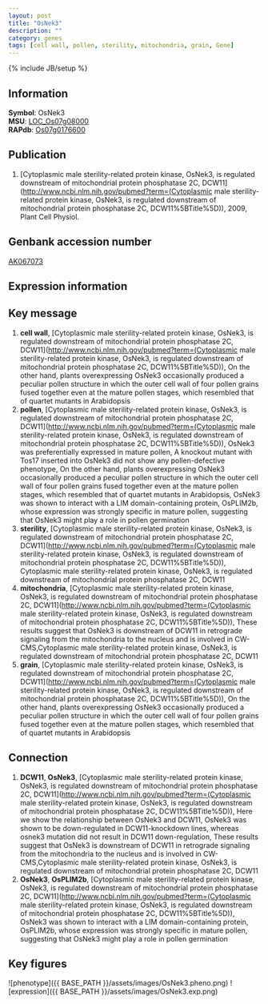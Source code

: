 ```yaml
---
layout: post
title: "OsNek3"
description: ""
category: genes
tags: [cell wall, pollen, sterility, mitochondria, grain, Gene]
---
```

{% include JB/setup %}

## Information
__Symbol__: OsNek3  
__MSU__: [LOC_Os07g08000](http://rice.plantbiology.msu.edu/cgi-bin/ORF_infopage.cgi?orf=LOC_Os07g08000)  
__RAPdb__: [Os07g0176600](http://rapdb.dna.affrc.go.jp/viewer/gbrowse_details/irgsp1?name=Os07g0176600)  

## Publication
1. [Cytoplasmic male sterility-related protein kinase, OsNek3, is regulated downstream of mitochondrial protein phosphatase 2C, DCW11](http://www.ncbi.nlm.nih.gov/pubmed?term=(Cytoplasmic male sterility-related protein kinase, OsNek3, is regulated downstream of mitochondrial protein phosphatase 2C, DCW11%5BTitle%5D)), 2009, Plant Cell Physiol.

## Genbank accession number
[AK067073](http://www.ncbi.nlm.nih.gov/nuccore/AK067073)

## Expression information

## Key message
1. __cell wall__, [Cytoplasmic male sterility-related protein kinase, OsNek3, is regulated downstream of mitochondrial protein phosphatase 2C, DCW11](http://www.ncbi.nlm.nih.gov/pubmed?term=(Cytoplasmic male sterility-related protein kinase, OsNek3, is regulated downstream of mitochondrial protein phosphatase 2C, DCW11%5BTitle%5D)),  On the other hand, plants overexpressing OsNek3 occasionally produced a peculiar pollen structure in which the outer cell wall of four pollen grains fused together even at the mature pollen stages, which resembled that of quartet mutants in Arabidopsis
2. __pollen__, [Cytoplasmic male sterility-related protein kinase, OsNek3, is regulated downstream of mitochondrial protein phosphatase 2C, DCW11](http://www.ncbi.nlm.nih.gov/pubmed?term=(Cytoplasmic male sterility-related protein kinase, OsNek3, is regulated downstream of mitochondrial protein phosphatase 2C, DCW11%5BTitle%5D)),  OsNek3 was preferentially expressed in mature pollen, A knockout mutant with Tos17 inserted into OsNek3 did not show any pollen-defective phenotype, On the other hand, plants overexpressing OsNek3 occasionally produced a peculiar pollen structure in which the outer cell wall of four pollen grains fused together even at the mature pollen stages, which resembled that of quartet mutants in Arabidopsis, OsNek3 was shown to interact with a LIM domain-containing protein, OsPLIM2b, whose expression was strongly specific in mature pollen, suggesting that OsNek3 might play a role in pollen germination
3. __sterility__, [Cytoplasmic male sterility-related protein kinase, OsNek3, is regulated downstream of mitochondrial protein phosphatase 2C, DCW11](http://www.ncbi.nlm.nih.gov/pubmed?term=(Cytoplasmic male sterility-related protein kinase, OsNek3, is regulated downstream of mitochondrial protein phosphatase 2C, DCW11%5BTitle%5D)), Cytoplasmic male sterility-related protein kinase, OsNek3, is regulated downstream of mitochondrial protein phosphatase 2C, DCW11
4. __mitochondria__, [Cytoplasmic male sterility-related protein kinase, OsNek3, is regulated downstream of mitochondrial protein phosphatase 2C, DCW11](http://www.ncbi.nlm.nih.gov/pubmed?term=(Cytoplasmic male sterility-related protein kinase, OsNek3, is regulated downstream of mitochondrial protein phosphatase 2C, DCW11%5BTitle%5D)),  These results suggest that OsNek3 is downstream of DCW11 in retrograde signaling from the mitochondria to the nucleus and is involved in CW-CMS,Cytoplasmic male sterility-related protein kinase, OsNek3, is regulated downstream of mitochondrial protein phosphatase 2C, DCW11
5. __grain__, [Cytoplasmic male sterility-related protein kinase, OsNek3, is regulated downstream of mitochondrial protein phosphatase 2C, DCW11](http://www.ncbi.nlm.nih.gov/pubmed?term=(Cytoplasmic male sterility-related protein kinase, OsNek3, is regulated downstream of mitochondrial protein phosphatase 2C, DCW11%5BTitle%5D)),  On the other hand, plants overexpressing OsNek3 occasionally produced a peculiar pollen structure in which the outer cell wall of four pollen grains fused together even at the mature pollen stages, which resembled that of quartet mutants in Arabidopsis

## Connection
1. __DCW11__, __OsNek3__, [Cytoplasmic male sterility-related protein kinase, OsNek3, is regulated downstream of mitochondrial protein phosphatase 2C, DCW11](http://www.ncbi.nlm.nih.gov/pubmed?term=(Cytoplasmic male sterility-related protein kinase, OsNek3, is regulated downstream of mitochondrial protein phosphatase 2C, DCW11%5BTitle%5D)),  Here we show the relationship between OsNek3 and DCW11, OsNek3 was shown to be down-regulated in DCW11-knockdown lines, whereas osnek3 mutation did not result in DCW11 down-regulation, These results suggest that OsNek3 is downstream of DCW11 in retrograde signaling from the mitochondria to the nucleus and is involved in CW-CMS,Cytoplasmic male sterility-related protein kinase, OsNek3, is regulated downstream of mitochondrial protein phosphatase 2C, DCW11
2. __OsNek3__, __OsPLIM2b__, [Cytoplasmic male sterility-related protein kinase, OsNek3, is regulated downstream of mitochondrial protein phosphatase 2C, DCW11](http://www.ncbi.nlm.nih.gov/pubmed?term=(Cytoplasmic male sterility-related protein kinase, OsNek3, is regulated downstream of mitochondrial protein phosphatase 2C, DCW11%5BTitle%5D)),  OsNek3 was shown to interact with a LIM domain-containing protein, OsPLIM2b, whose expression was strongly specific in mature pollen, suggesting that OsNek3 might play a role in pollen germination

## Key figures
![phenotype]({{ BASE_PATH }}/assets/images/OsNek3.pheno.png)
![expression]({{ BASE_PATH }}/assets/images/OsNek3.exp.png)


